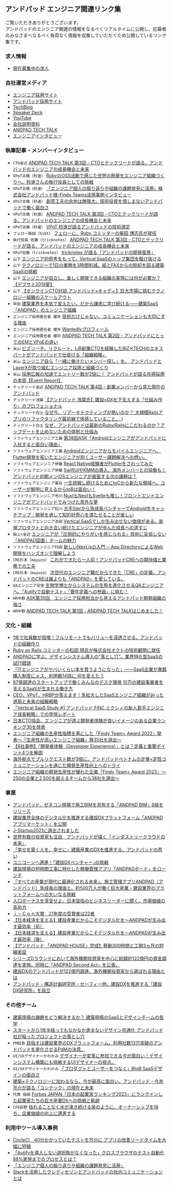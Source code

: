 ## アンドパッド エンジニア関連リンク集

ご覧いただきありがとうございます。  
アンドパッドのエンジニア関連の情報をなるべくリアルタイムに公開し、応募者のみなさまへなるべく負荷なく情報を収集していただくため公開しているリンク集です。 

### 求人情報
* [現在募集中の求人](https://hrmos.co/pages/andpad/jobs?category=1400453786062708736)

### 自社運営メディア
* [エンジニア採用サイト](https://engineer.andpad.co.jp/)
* [アンドパッド採用サイト](https://andpad.co.jp/recruit/)
* [TechBlog](https://tech.andpad.co.jp/)
* [Speaker Deck](https://speakerdeck.com/andpad)
* [YouTube](https://www.youtube.com/playlist?list=PLApU0jUJ3KKLCdyOTkoiC3ccUSGg9qQ-3)
* [会社説明資料](https://speakerdeck.com/andpad_hr88/andpad-hui-she-shuo-ming-zi-liao)
* [ANDPAD TECH TALK](https://tech.andpad.co.jp/entry/2021/10/01/180000)
* [エンジニアインタビュー](https://www.wantedly.com/stories/s/ANDPAD_Engineers)

### 執筆記事・メンバーインタビュー
* `CTO金近`  [ANDPAD TECH TALK 第3回 - CTOとテックリードが語る、アンドパッドのエンジニアの成長機会と未来](https://tech.andpad.co.jp/entry/2021/10/29/170000)
* `VPoT古橋（秒速）` [RubyのOSS活動で感じた世界の熱量をエンジニア組織づくりへ。秒速さんの執行役員としての挑戦](https://engineer-lab.findy-code.io/284km-andpad)
* `VPoT古橋（秒速）` [「エンジニア個人の振り返りや組織の課題発見に活用」株式会社アンドパッド様-Findy Teams活用事例インタビュー](https://engineering-org.findy-teams.com/posts/andpad-interview/)
* `VPoT古橋（秒速）` [創意工夫の余地は無限大。技術投資を惜しまないアンドパッドで働く面白さ](https://findy-code.io/pick-up/interviews/andpad-engineer2)
* `VPoT古橋（秒速）`  [ANDPAD TECH TALK 第3回 - CTOとテックリードが語る、アンドパッドのエンジニアの成長機会と未来](https://tech.andpad.co.jp/entry/2021/10/29/170000)
* `VPoT古橋（秒速）`  [ VPoT 秒速が語るアンドパッドの技術選定](https://www.wantedly.com/companies/andpad/post_articles/870205)
* `フェロー柴田（hsbt）`  [ フェローに、Ruby コミッターの柴田 博志氏が就任 ]( https://andpad.co.jp/news/1623/ )
* `執行役員 佐藤（tricknotes）`  [ANDPAD TECH TALK 第3回 - CTOとテックリードが語る、アンドパッドのエンジニアの成長機会と未来](https://tech.andpad.co.jp/entry/2021/10/29/170000)
* `VPoT佐藤（tricknotes）`  [ tricknotes が語る「アンドパッドの開発風景」](https://www.wantedly.com/companies/andpad/post_articles/876402)
* `山下`  [エンジニア的思考をもって、Vertical SaaSのトップ集団を駆け抜ける](https://engineer.andpad.co.jp/interviewone)
* `山下`  [テクノロジーで1日の業務を3時間削減。紙とFAXからの脱却を図る建築SaaSの挑戦](https://flxy.jp/article/8523)
* `山下`  [エンジニアが自立し、楽しく開発できる組織の実現には何が必要か？【デブサミ2019夏】](https://codezine.jp/article/detail/11644)
* `山下`  [【オンラインCTO対談 アンドパッド×キャディ】巨大市場に挑むテクノロジー組織のスケールアウト](https://www.youtube.com/watch?v=sNjtu9EHFwA)
* `早田`  [建築業界を本気で変えたい。だから謙虚に学び続ける——建築SaaS「ANDPAD」のエンジニア組織](https://findy-code.io/pick-up/interviews/andpad-engineer)
* `エンジニア採用責任者 櫻井`  [技術だけじゃない、コミュニケーションも大切にする理由](https://www.wantedly.com/companies/andpad/post_articles/341185)
* `エンジニア採用責任者 櫻井`  [Wantedlyプロフィール](https://www.wantedly.com/id/kenji_sakurai)
* `エンジニア採用責任者 櫻井`  [ANDPAD TECH TALK 第2回 - アンドパッドにとってのEMとVPoEの違い](https://tech.andpad.co.jp/entry/2021/10/15/120000)
* `米山`  [ ビズリーチ、リクルート、LiB創業CTOを経験したBIZ✕TECHのエキスパートがアンドパッドで仕掛ける「組織戦略」 ]( https://www.wantedly.com/companies/andpad/post_articles/391067 )  
* `米山`  [ エンジニア自ら「一緒に働きたいメンバー探し」を。 アンドパッドとLayerXが取り組むエンジニア採用と組織づくり ]( https://engineering-org.findy-teams.com/posts/andpad-layerx/ )
*  `米山` [ 採用広報の加速でエントリー数が2倍に！ アンドパッドが語る共感採用の本質【Event Report】 ]( https://www.wantedly.com/hiringeek/interview/eventreport_20220629/ )
* `テックリード金近`  [ANDPAD TECH TALK 第4回 - 創業メンバーから見た現在のアンドパッド](https://tech.andpad.co.jp/entry/2021/11/09/121000)
* `テックリード浅葉`  [ 【アンドパッド 浅葉氏】建設×DXを下支えする「仕組み作り」のプロフェショナル ]( https://note.com/forstartups_ep/n/n7d9522889dc7 )
* `テックリード白土` [ なぜ今、リアーキテクティングが熱いのか？ 大規模Railsアプリのリファクタリング最前線で体感していること。 ](https://www.wantedly.com/companies/andpad/post_articles/471522) )
* `テックリード白土` [なぜ、アンドパッドは最新のRuby/Railsにこだわるのか？アップデートを止めないための体制と仕組み](https://whatweuse.dev/article/andpad_update_ruby_rails)
* `ソフトウェアエンジニア工藤`  [第38回ASK「Androidエンジニアがアンドパッドに入社すると面白い理由」](https://note.com/andpad_hr/n/n108960a02663)
* `ソフトウェアエンジニア工藤`  [Androidエンジニアからモバイルエンジニアへ。Flutter開発を拓いたエンジニアが抱くユーザー課題解決への想い。](https://www.wantedly.com/companies/andpad/post_articles/351596)
* `ソフトウェアエンジニア伊藤`  [React Native経験者がFlutterをさわってみた](https://tech.andpad.co.jp/entry/2020/02/12/114953)
* `ソフトウェアエンジニア伊藤`  [SwiftUIやKMMの導入、海外メンバーとの協働も！アンドパッド初期メンiOSエンジニアが直面する次の課題は？](https://www.wantedly.com/companies/andpad/post_articles/499233)
* `ソフトウェアエンジニア藁谷`  [ 一生挑戦し続けるためにtoCから新たな領域へ。ユーザーが鮮明に見えるからtoBは面白い！ ]( https://www.wantedly.com/companies/andpad/post_articles/358823 ) 
* `ソフトウェアエンジニア市川`  [ NuxtもNextもSvelteも推し！フロントエンドエンジニアがアンドパッドでみつけた意外な夢 ]( https://www.wantedly.com/companies/andpad/post_articles/362007)  
* `ソフトウェアエンジニア松川` [ 大手SIerから急成長ベンチャーでAndroidをキャッチアップ｜開発を通して知的好奇心を満たせることが楽しい ]( https://www.geekly.co.jp/column/cat-geeklycolumn/custmer_interview_10/ )
* `ソフトウェアエンジニア添田` [ Vertical SaaSでしか生み出せない価値がある。新規プロダクトと向き合い続けたエンジニアが歩んだ成長への道すじ ]( https://www.wantedly.com/companies/andpad/post_articles/480278 )  
* `田上×金近` [ エンジニアが「圧倒的にやりがいを感じられる」技術に妥協しない「ANDPAD図面」チームの魅力 ]( https://www.geekly.co.jp/column/cat-geeklycolumn/interview_conversation_andpad_zumen/ )
* `ソフトウェアエンジニア村田` [ 新しいNext.jsの入門 ─ App DirectoryによるWeb開発をハンズオンで理解しよう ]( https://eh-career.com/engineerhub/entry/2023/04/18/093000 )
* `CRE杉本（mayuzo）`  [これができたら一人前！アンドパッドCREへの期待値と業務での工夫](https://tech.andpad.co.jp/entry/2021/11/05/140000)
* `CRE杉本（mayuzo）`  [ 次世代のエンジニア職だからできた「CRE」の定義。アンドパッドのCREは誰よりも「ANDPAD」を愛している。 ]( https://www.wantedly.com/companies/andpad/post_articles/370616 )  
* `QAエンジニア安室`  [ 生物学博士からシステムの生態を進化させるQAエンジニアへ。「Autifyで自動テスト」「要件定義への参画」に挑む！ ]( https://www.wantedly.com/companies/andpad/post_articles/376197 )  
* `HR中野`  [ASK第35回　エンジニア採用担当から見えるアンドパッド開発組織の強さ](https://www.youtube.com/watch?v=vhoEbbMBcvY)
* `HR中野`  [ANDPAD TECH TALK 第1回 - ANDPAD TECH TALKはじめました！](https://tech.andpad.co.jp/entry/2021/10/01/180000)

### 文化・組織
* [1年で社員数が倍増！フルリモートでもバリューを浸透させる、アンドパッドの組織作り](https://seleck.cc/1449)
* [Ruby on Rails コミッターの松田 明氏が株式会社オクトの技術顧問に就任](https://lp.andpad.jp/157/)
* [ ANDPADに学ぶ、デザインシステム導入の“落とし穴”。業界特化型SaaSの試行錯誤 ]( https://careerhack.en-japan.com/report/detail/1554 )
* [ 「ITエンジニアがヤバいくらい本を買うようになった」――SaaS企業が書籍購入制度にメス、利用数14倍に 何を変えた？ ]( https://www.itmedia.co.jp/news/articles/2206/22/news058.html )
* [ 87億調達のスタートアップで働くみんなのデスク環境 10万の建設事業者を支えるSaaSが生まれる働き方 ]( https://www.itmedia.co.jp/news/articles/2207/25/news049.html )
* [ CEO、VPoT、HRBPが答えます！急拡大したSaaSエンジニア組織が辿った道筋と未来の組織戦略 ]( https://www.youtube.com/watch?v=BGa2T2VmR8s ) 
* [ 『Vertical SaaS Study #1 アンドパッド,FiNC,ミクシィの新人若手エンジニア成長戦略』での登壇レポート ]( https://mixi-developers.mixi.co.jp/vertical-saas-study-1-93ddd6b34806 ) 
* [ 日本CTO協会、エンジニアが選ぶ開発者体験が良いイメージのある企業ランキング30を発表 ]( https://prtimes.jp/main/html/rd/p/000000005.000081310.html ) 
* [ エンジニア組織の生産性指標を基にした「Findy Team+ Award 2022」発表〜「生産性が高いエンジニア組織」等35社を選出〜 ]( https://prtimes.jp/main/html/rd/p/000000046.000045379.html )
* [ 【8社事例】「開発者体験（Developer Experience）」とは？定義と重要ポイント4つを解説 ]( https://seleck.cc/developer_experience )
* [ 海外拠点でプルリクエスト数が3倍に。アンドパッドベトナムの定量×定性コミュニケーションを通じた開発生産性向上へのトライ ]( https://blog.findy-team.io/posts/intereview_andpadvietnam/ )
* [ エンジニア組織の開発生産性が優れた企業「Findy Team+ Award 2023」〜250の企業と2,500を超えるチームから38社を選出〜 ]( https://prtimes.jp/main/html/rd/p/000000068.000045379.html )

### 事業
* [ アンドパッド、ゼネコン現場で施工BIMを共有する「ANDPAD BIM」β版をリリース ]( https://iotnews.jp/construction/230445/ )
* [建設業界全体のデジタル化を推進する建設DXプラットフォーム「ANDPADアプリマーケット」を公開](https://andpad.co.jp/news/524/)
* [J-Startup2021に選出されました](https://www.j-startup.go.jp/news/news_211020.html)
* [世界有数の投資家も注目　アンドパッドが描く「インダストリークラウドの未来」](https://forbesjapan.com/articles/detail/39666)
* [「幸せを築く人を、幸せに」建築産業のDXを推進する、アンドパッドの思い](https://forbesjapan.com/articles/detail/36108)
* [ユニコーンへ邁進！｢建設DXベンチャー｣の挑戦](https://toyokeizai.net/articles/-/379571)
* [建設現場の短時間工事に特化した稼働管理アプリ「ANDPADボード」をローンチ](https://lp.andpad.jp/2950/)
* [「すべての産業が現代に最適化される未来」。施工管理アプリANDPAD（アンドパッド）急成長の理由と、約500万人が働く巨大産業・建設業界のプラットフォームへの大いなる挑戦](https://digital-shift.jp/dx_strategy/210422)
* [人口ボーナスを享受せよ。日本屈指のビジネスリーダーに聞く、市場価値の高め方](https://college.goodfind.jp/articles/andpad-inada-ogino/)
* [ｉ－Ｃｏｎ大賞　21年度の受賞者は22者](https://www.kentsu.co.jp/webnews/view.asp?cd=220222590010&area=0&yyyy=0&pub=1)
* [ 【日本経済を支える】建設産業だからこそデジタル化を～ANDPADが生み出す最効率（前） ]( https://www.data-max.co.jp/article/45727 )
* [ 【日本経済を支える】建設産業だからこそデジタル化を～ANDPADが生み出す最効率（後） ]( https://www.data-max.co.jp/article/45751 )
* [ 【アンドパッド 「ANDPAD HOUSE」完成】移動300時間と工期3ヵ月の短縮実証 ]( https://www.kensetsunews.com/web-kan/678291 )
* [シリーズDラウンドにおいて海外機関投資家を中心に総額約122億円の資金調達を実施。同時に「ANDPAD Second Act」を公表。]( https://andpad.co.jp/news/1380/ )
* [ 建設DXのアンドパッドが122億円調達、海外機関投資家から選ばれる理由とは ]( https://forbesjapan.com/articles/detail/50366 )
* [ アンドパッド・構造計画研究所・セーフィー他、建設DXを推進する「建設DX研究所」を設立 ]( https://iotnews.jp/digital-transformation/214487/ )

### その他チーム
* [建築現場の課題をどう解決するか？ 建築現場のSaaSとデザインチームの哲学](https://uxmilk.jp/85449)
* [ スタートから1年半経ってもなかなか進まないデザイン共通化  アンドパッド社が陥ったプロジェクトの落とし穴 ]( https://logmi.jp/tech/articles/326368 )
* `PM前島`  [ 目指すは建設業界のDXプラットフォーム。利用社数13万突破のアンドパッドを進化させるPdMの決意。 ]( https://www.wantedly.com/companies/andpad/post_articles/404251 )  
* `UI/UXデザイナーかわかみ`  [ デザイナーが変革に参加できる今が面白い！デザインシステム構築にも挑戦するUIデザイナーの視点。 ]( https://www.wantedly.com/companies/andpad/post_articles/408536 )  
* `UI/UXデザイナーかわかみ`  [「プロダクトとユーザーをつなぐ」BtoB SaaSデザインの面白さ]( https://speakerdeck.com/sizucca/b2b-saas-design-andpad-20221126 )  
* [建築×テクノロジーに加わるなら、今が最高に面白い。アンドパッド・今井亮介が語る「コンテック」の現在と未来](https://blog.allstarsaas.com/posts/andpad-interview-20201211)
* `代表 稲田` [ Forbes JAPAN「日本の起業家ランキング2023」にランクインした起業家たちの巨大産業DXへの挑戦と軌跡 ]( https://globis.jp/article/58147 )
* `CFO荻野` [ 枯れることなく水が湧き続ける泉のように。オーナーシップを持ち、企業価値の向上に邁進する]( https://www.kandc.com/exe/candidate-interview/interview2/ )


### 利用中ツール導入事例
* [CircleCI　40分かかっていたテストを15分に アプリの改善リードタイムを大幅に短縮](https://circleci.com/ja/case-studies/andpad/)
* [「Autifyを導入しない選択肢がなくなった」クロスブラウザのテスト自動化88%実現までのプロセスとは？](https://autify.com/ja/stories/andpad)
* [ 「エンジニア個人の振り返りや組織の課題発見に活用」 ]( https://engineering-org.findy-teams.com/posts/andpad-interview/ )
* [ Slackを活用したクレディセゾンとアンドパッドの社内コミュニケーションとは ]( https://news.mynavi.jp/techplus/article/20220328-2303963/ )

